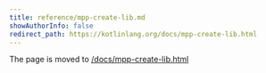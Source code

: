 ```yaml
---
title: reference/mpp-create-lib.md
showAuthorInfo: false
redirect_path: https://kotlinlang.org/docs/mpp-create-lib.html
---
```


The page is moved to [/docs/mpp-create-lib.html](/docs/mpp-create-lib.html)
